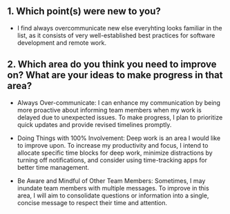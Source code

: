 ## 1. Which point(s) were new to you?

- I find always overcommunicate new else everyhting looks familiar in the list, as it consists of very well-established best practices for software development and remote work.

## 2. Which area do you think you need to improve on? What are your ideas to make progress in that area?

- Always Over-communicate: I can enhance my communication by being more proactive about informing team members when my work is delayed due to unexpected issues. To make progress, I plan to prioritize quick updates and provide revised timelines promptly.

- Doing Things with 100% Involvement: Deep work is an area I would like to improve upon. To increase my productivity and focus, I intend to allocate specific time blocks for deep work, minimize distractions by turning off notifications, and consider using time-tracking apps for better time management.

- Be Aware and Mindful of Other Team Members: Sometimes, I may inundate team members with multiple messages. To improve in this area, I will aim to consolidate questions or information into a single, concise message to respect their time and attention.